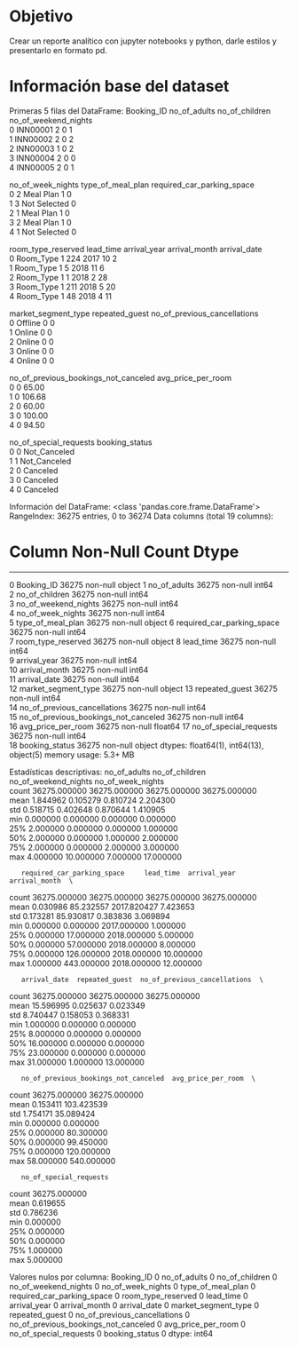 # Objetivo
Crear un reporte analítico con jupyter notebooks y python, darle estilos y presentarlo en formato pd.


# Información base del dataset
Primeras 5 filas del DataFrame:
  Booking_ID  no_of_adults  no_of_children  no_of_weekend_nights  \
0   INN00001             2               0                     1   
1   INN00002             2               0                     2   
2   INN00003             1               0                     2   
3   INN00004             2               0                     0   
4   INN00005             2               0                     1   

   no_of_week_nights type_of_meal_plan  required_car_parking_space  \
0                  2       Meal Plan 1                           0   
1                  3      Not Selected                           0   
2                  1       Meal Plan 1                           0   
3                  2       Meal Plan 1                           0   
4                  1      Not Selected                           0   

  room_type_reserved  lead_time  arrival_year  arrival_month  arrival_date  \
0        Room_Type 1        224          2017             10             2   
1        Room_Type 1          5          2018             11             6   
2        Room_Type 1          1          2018              2            28   
3        Room_Type 1        211          2018              5            20   
4        Room_Type 1         48          2018              4            11   

  market_segment_type  repeated_guest  no_of_previous_cancellations  \
0             Offline               0                             0   
1              Online               0                             0   
2              Online               0                             0   
3              Online               0                             0   
4              Online               0                             0   

   no_of_previous_bookings_not_canceled  avg_price_per_room  \
0                                     0               65.00   
1                                     0              106.68   
2                                     0               60.00   
3                                     0              100.00   
4                                     0               94.50   

   no_of_special_requests booking_status  
0                       0   Not_Canceled  
1                       1   Not_Canceled  
2                       0       Canceled  
3                       0       Canceled  
4                       0       Canceled  

Información del DataFrame:
<class 'pandas.core.frame.DataFrame'>
RangeIndex: 36275 entries, 0 to 36274
Data columns (total 19 columns):
 #   Column                                Non-Null Count  Dtype  
---  ------                                --------------  -----  
 0   Booking_ID                            36275 non-null  object 
 1   no_of_adults                          36275 non-null  int64  
 2   no_of_children                        36275 non-null  int64  
 3   no_of_weekend_nights                  36275 non-null  int64  
 4   no_of_week_nights                     36275 non-null  int64  
 5   type_of_meal_plan                     36275 non-null  object 
 6   required_car_parking_space            36275 non-null  int64  
 7   room_type_reserved                    36275 non-null  object 
 8   lead_time                             36275 non-null  int64  
 9   arrival_year                          36275 non-null  int64  
 10  arrival_month                         36275 non-null  int64  
 11  arrival_date                          36275 non-null  int64  
 12  market_segment_type                   36275 non-null  object 
 13  repeated_guest                        36275 non-null  int64  
 14  no_of_previous_cancellations          36275 non-null  int64  
 15  no_of_previous_bookings_not_canceled  36275 non-null  int64  
 16  avg_price_per_room                    36275 non-null  float64
 17  no_of_special_requests                36275 non-null  int64  
 18  booking_status                        36275 non-null  object 
dtypes: float64(1), int64(13), object(5)
memory usage: 5.3+ MB

Estadísticas descriptivas:
       no_of_adults  no_of_children  no_of_weekend_nights  no_of_week_nights  \
count  36275.000000    36275.000000          36275.000000       36275.000000   
mean       1.844962        0.105279              0.810724           2.204300   
std        0.518715        0.402648              0.870644           1.410905   
min        0.000000        0.000000              0.000000           0.000000   
25%        2.000000        0.000000              0.000000           1.000000   
50%        2.000000        0.000000              1.000000           2.000000   
75%        2.000000        0.000000              2.000000           3.000000   
max        4.000000       10.000000              7.000000          17.000000   

       required_car_parking_space     lead_time  arrival_year  arrival_month  \
count                36275.000000  36275.000000  36275.000000   36275.000000   
mean                     0.030986     85.232557   2017.820427       7.423653   
std                      0.173281     85.930817      0.383836       3.069894   
min                      0.000000      0.000000   2017.000000       1.000000   
25%                      0.000000     17.000000   2018.000000       5.000000   
50%                      0.000000     57.000000   2018.000000       8.000000   
75%                      0.000000    126.000000   2018.000000      10.000000   
max                      1.000000    443.000000   2018.000000      12.000000   

       arrival_date  repeated_guest  no_of_previous_cancellations  \
count  36275.000000    36275.000000                  36275.000000   
mean      15.596995        0.025637                      0.023349   
std        8.740447        0.158053                      0.368331   
min        1.000000        0.000000                      0.000000   
25%        8.000000        0.000000                      0.000000   
50%       16.000000        0.000000                      0.000000   
75%       23.000000        0.000000                      0.000000   
max       31.000000        1.000000                     13.000000   

       no_of_previous_bookings_not_canceled  avg_price_per_room  \
count                          36275.000000        36275.000000   
mean                               0.153411          103.423539   
std                                1.754171           35.089424   
min                                0.000000            0.000000   
25%                                0.000000           80.300000   
50%                                0.000000           99.450000   
75%                                0.000000          120.000000   
max                               58.000000          540.000000   

       no_of_special_requests  
count            36275.000000  
mean                 0.619655  
std                  0.786236  
min                  0.000000  
25%                  0.000000  
50%                  0.000000  
75%                  1.000000  
max                  5.000000  

Valores nulos por columna:
Booking_ID                              0
no_of_adults                            0
no_of_children                          0
no_of_weekend_nights                    0
no_of_week_nights                       0
type_of_meal_plan                       0
required_car_parking_space              0
room_type_reserved                      0
lead_time                               0
arrival_year                            0
arrival_month                           0
arrival_date                            0
market_segment_type                     0
repeated_guest                          0
no_of_previous_cancellations            0
no_of_previous_bookings_not_canceled    0
avg_price_per_room                      0
no_of_special_requests                  0
booking_status                          0
dtype: int64